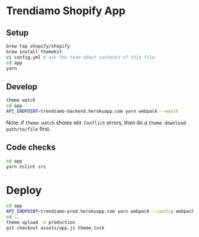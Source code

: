 # Trendiamo Shopify App

## Setup

```sh
brew tap shopify/shopify
brew install themekit
vi config.yml # ask the team about contents of this file
cd app
yarn
```

## Develop

```sh
theme watch
cd app
API_ENDPOINT=trendiamo-backend.herokuapp.com yarn webpack --watch
```

Note: if `theme watch` shows `409 Conflict` errors, then do a `theme download path/to/file` first.

## Code checks

```sh
cd app
yarn eslint src
```

# Deploy

```sh
cd app
API_ENDPOINT=trendiamo-prod.herokuapp.com yarn webpack --config webpack.prod.js
cd ..
theme upload -e production
git checkout assets/app.js theme.lock
```
